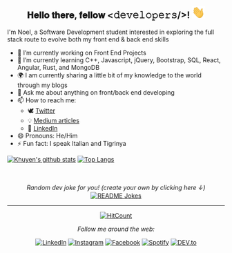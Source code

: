 <!--### Hi there 👋 -->



<div align="center">
<h2> 𝐇𝐞𝐥𝐥𝐨 𝐭𝐡𝐞𝐫𝐞, 𝐟𝐞𝐥𝐥𝐨𝐰 <𝚍𝚎𝚟𝚎𝚕𝚘𝚙𝚎𝚛𝚜/>! <img src="https://github.com/ABSphreak/ABSphreak/blob/master/gifs/Hi.gif" width="30px"></h2>
</div>
I'm Noel, a Software Development student interested in exploring the full stack route to evolve both my front end & back end skills


- 🔭 I’m currently working on Front End Projects
- 🌱 I’m currently learning C++, Javascript, jQuery, Bootstrap, SQL, React, Angular, Rust, and MongoDB
- :earth_africa: I am currently sharing a little bit of my knowledge to the world through my blogs
- 💬 Ask me about anything on front/back end developing
- 📫 How to reach me: 
  - :dove: [Twitter](https://twitter.com/noel_yohannes)
  - :bulb: [Medium articles]()
  - :office: [LinkedIn](https://www.linkedin.com/in/noel-yohannes)
- 😄 Pronouns: He/Him
- ⚡ Fun fact: I speak Italian and Tigrinya

[![Khuyen's github stats](https://github-readme-stats.vercel.app/api?username=nyohannes-ghebremeskel&count_private=true&show_icons=true&theme=radical&hide_rank=false)](https://github.com/anuraghazra/github-readme-stats) [![Top Langs](https://github-readme-stats.vercel.app/api/top-langs/?username=nyohannes-ghebremeskel)](https://github.com/anuraghazra/github-readme-stats)

<div align="center">
   </br>
   </br>
   <i>Random dev joke for you! (create your own by clicking here ↓)</i><br>
   <a href="https://readme-jokes.vercel.app"><img align="center" src="https://readme-jokes.vercel.app/api"
           alt="README Jokes"></a>

   ---
   [![HitCount](http://hits.dwyl.com/ABSphreak/ABSphreak.svg)](http://hits.dwyl.com/ABSphreak/ABSphreak)

   <i>Follow me around the web:</i><br>

   <a href="https://www.linkedin.com/in/absphreak" target="_blank"><img
            src="https://img.shields.io/badge/LinkedIn-%230077B5.svg?&style=flat-square&logo=linkedin&logoColor=white"
            alt="LinkedIn"></a>
    <a href="https://www.instagram.com/absphreak" target="_blank"><img
            src="https://img.shields.io/badge/Instagram-%23E4405F.svg?&style=flat-square&logo=instagram&logoColor=white"
            alt="Instagram"></a>
    <a href="https://www.facebook.com/originalphreak" target="_blank"><img
            src="https://img.shields.io/badge/Facebook-%231877F2.svg?&style=flat-square&logo=facebook&logoColor=white"
            alt="Facebook"></a>
    <a href="https://open.spotify.com/user/0170agi99s5hh187g7mtz245b" target="_blank"><img
            src="https://img.shields.io/badge/Spotify-%231ED760.svg?&style=flat-square&logo=spotify&logoColor=white"
            alt="Spotify"></a>
    <a href="https://dev.to/ABSphreak" target="_blank"><img
            src="https://img.shields.io/badge/DEV-%230A0A0A.svg?&style=flat-square&logo=DEV.to&logoColor=white"
            alt="DEV.to"></a>

</div>
